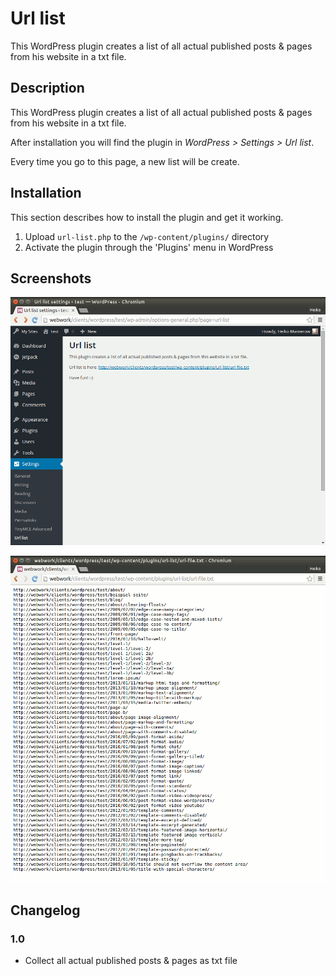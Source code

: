 # Url list
This WordPress plugin creates a list of all actual published posts & pages from his website in a txt file.

## Description

This WordPress plugin creates a list of all actual published posts & pages from his website in a txt file.

After installation you will find the plugin in *WordPress > Settings > Url list*.

Every time you go to this page, a new list will be create.

## Installation

This section describes how to install the plugin and get it working.

1. Upload `url-list.php` to the `/wp-content/plugins/` directory
2. Activate the plugin through the 'Plugins' menu in WordPress

## Screenshots
![Admin area](/assets/screenshot-1.png)

![Txt file](/assets/screenshot-2.png)

## Changelog

### 1.0
* Collect all actual published posts & pages as txt file